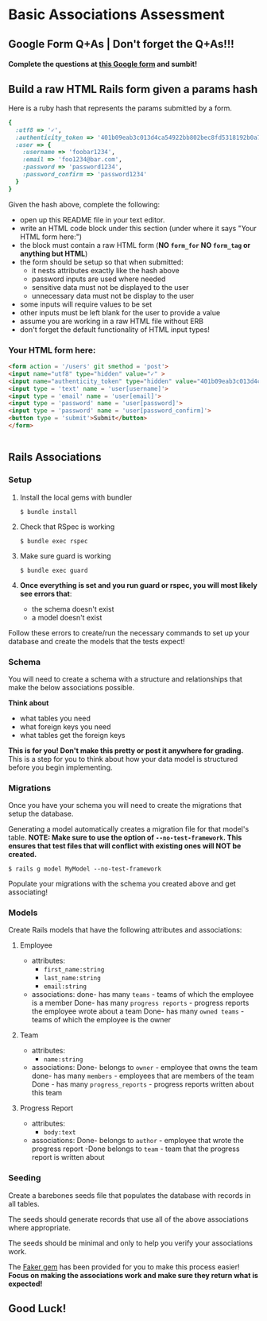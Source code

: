 # Basic Associations Assessment




## Google Form Q+As | **Don't forget the Q+As!!!**


#### Complete the questions at [this Google form](https://docs.google.com/forms/d/1RSxDrmbbIvj0I8vxy52qNCV_qEPkAjNa7gwShHHy8eE/viewform) and sumbit!




## Build a raw HTML Rails form given a params hash

Here is a ruby hash that represents the params
submitted by a form.

```ruby
{
  :utf8 => '✓',
  :authenticity_token => '401b09eab3c013d4ca54922bb802bec8fd5318192b0a75f201d8b3727429080fb337591abd3e44453b954555b7a0812e1081c39b740293f765eae731f5a65ed1',
  :user => {
    :username => 'foobar1234',
    :email => 'foo1234@bar.com',
    :password => 'password1234',
    :password_confirm => 'password1234'
  }
}
```

Given the hash above, complete the following:

- open up this README file in your text editor.
- write an HTML code block under this section (under where it says "Your HTML form here:")
- the block must contain a raw HTML form (**NO `form_for` NO `form_tag` or anything but HTML**)
- the form should be setup so that when submitted:
    - it nests attributes exactly like the hash above
    - password inputs are used where needed
    - sensitive data must not be displayed to the user
    - unnecessary data must not be display to the user
- some inputs will require values to be set
- other inputs must be left blank for the user to provide a value
- assume you are working in a raw HTML file without ERB
- don't forget the default functionality of HTML input types!


### Your HTML form here:

```html
<form action = '/users' git smethod = 'post'>
<input name="utf8" type="hidden" value="✓" >
<input name="authenticity_token" type="hidden" value="401b09eab3c013d4ca54922bb802bec8fd5318192b0a75f201d8b3727429080fb337591abd3e44453b954555b7a0812e1081c39b740293f765eae731f5a65ed1">
<input type = 'text' name = 'user[username]'>
<input type = 'email' name = 'user[email]'>
<input type = 'password' name = 'user[password]'>
<input type = 'password' name = 'user[password_confirm]'>
<button type = 'submit'>Submit</button>
</form>



```





## Rails Associations

### Setup

1. Install the local gems with bundler

    ```shell
    $ bundle install
    ```

1. Check that RSpec is working

    ```shell
    $ bundle exec rspec
    ```

1. Make sure guard is working

    ```shell
    $ bundle exec guard
    ```

1. **Once everything is set and you run guard or rspec,
you will most likely see errors that**:

    - the schema doesn't exist
    - a model doesn't exist

Follow these errors to create/run the necessary commands to set up your database
and create the models that the tests expect!



### Schema

You will need to create a schema with a structure and relationships
that make the below associations possible.

**Think about**

- what tables you need
- what foreign keys you need
- what tables get the foreign keys

**This is for you! Don't make this pretty or post it anywhere for grading.**
This is a step for you to think about how your data model is structured
before you begin implementing.


### Migrations

Once you have your schema you will need to create the migrations
that setup the database.

Generating a model automatically creates a migration file for that model's table.
**NOTE: Make sure to use the option of `--no-test-framework`. This ensures that test files that will conflict with existing ones will NOT be created.**

```shell
$ rails g model MyModel --no-test-framework
```

Populate your migrations with the schema you created above and get associating!


### Models

Create Rails models that have the following attributes and associations:

1. Employee
    - attributes:
        - `first_name:string`
        - `last_name:string`
        - `email:string`
    - associations:
        done- has many `teams`
            - teams of which the employee is a member
        Done- has many `progress reports`
            - progress reports the employee wrote about a team
        Done- has many `owned teams`
            - teams of which the employee is the owner

1. Team
    - attributes:
        - `name:string`
    - associations:
        Done- belongs to `owner`
            - employee that owns the team
        done- has many `members`
            - employees that are members of the team
       Done - has many `progress_reports`
            - progress reports written about this team

1. Progress Report
    - attributes:
        - `body:text`
    - associations:
        Done- belongs to `author`
            - employee that wrote the progress report
        -Done belongs to `team`
            - team that the progress report is written about

### Seeding

Create a barebones seeds file that populates the database with records in all tables.

The seeds should generate records that use all of the above associations where appropriate.

The seeds should be minimal and only to help you verify your associations work.

The [Faker gem](https://github.com/stympy/faker) has been provided for you to make this process easier!
**Focus on making the associations work and make sure they return what is expected!**


## Good Luck!





